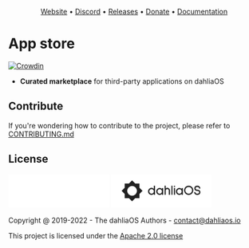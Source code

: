 <p align="center">
<a href="https://dahliaos.io">Website</a> •
<a href="https://dahliaos.io/discord">Discord</a> •
<a href="https://dahliaos.io/download">Releases</a> •
<a href="https://dahliaos.io/donate">Donate</a> •
<a href="https://docs.dahliaos.io">Documentation</a>

# App store
[![Crowdin](https://badges.crowdin.net/e/db82ee97ea486c56ac81a67f5b0ff7e9/localized.svg)](https://translate.dahliaos.io/app-store)

- **Curated marketplace** for third-party applications on dahliaOS

## Contribute

If you're wondering how to contribute to the project, please refer to [CONTRIBUTING.md](CONTRIBUTING.md)

## License

<p align="left">
  <img width="40%" src="https://github.com/dahliaOS/brand/blob/main/assets/dahliaos/banner/monochrome_dark.svg#gh-dark-mode-only"/>
  <img width="40%" src="https://github.com/dahliaOS/brand/blob/main/assets/dahliaos/banner/monochrome_light.svg#gh-light-mode-only"/>
</p>

Copyright @ 2019-2022 - The dahliaOS Authors - contact@dahliaos.io

This project is licensed under the [Apache 2.0 license](/LICENSE)
